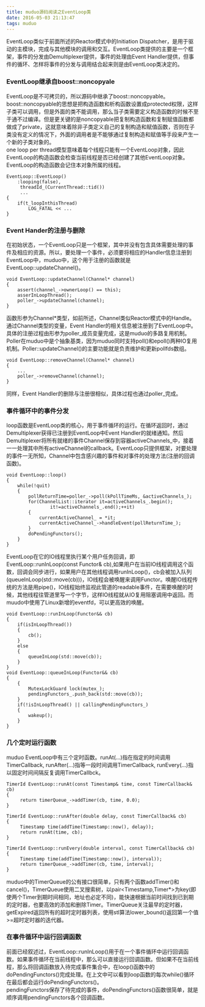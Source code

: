 ```yaml
---
title: muduo源码阅读之EventLoop类
date: 2016-05-03 21:13:47
tags: muduo
---
```

EventLoop类似于前面所述的Reactor模式中的Initiation Dispatcher，是用于驱动的主模块，完成与其他模块的调用和交互。EventLoop类提供的主要是一个框架，事件的分发由Demultiplexer提供，事件的处理由Event Handler提供，但事件的循环、怎样将事件的分发与调用结合起来则是由EventLoop类决定的。
<!--more-->  
### EventLoop继承自boost::noncopyale
EventLoop是不可拷贝的，所以源码中继承了boost::noncopyable。boost::noncopyable的思想是把构造函数和析构函数设置成protected权限，这样子类可以调用，但是外面的类不能调用，那么当子类需要定义构造函数的时候不至于通不过编译。但是更关键的是noncopyable把复制构造函数和复制赋值函数都做成了private，这就意味着除非子类定义自己的复制构造和赋值函数，否则在子类没有定义的情况下，外面的调用者是不能够通过复制构造和赋值等手段来产生一个新的子类对象的。   
one loop per thread模型意味着每个线程只能有一个EventLoop对象，因此EventLoop的构造函数会检查当前线程是否已经创建了其他EventLoop对象。EventLoop的构造函数会记住本对象所属的线程。

	EventLoop::EventLoop()	
		:looping(false),
		 threadId_(CurrentThread::tid())
		 ...
	{
		if(t_loopInthisThread)
			LOG_FATAL << ...
	}
		
### Event Hander的注册与删除     
在初始状态，一个EventLoop只是一个框架，其中并没有包含具体需要处理的事件及相应的资源。所以，要处理一个事件，必须要将相应的Handler信息注册到EventLoop中，muduo中，这个用于注册的函数就是EventLoop::updateChannel()。

    void EventLoop::updateChannel(Channel* channel)
	{
		assert(channel_->ownerLoop() == this);
		asserInLoopThread();
		poller_->updateChannel(channel);
	}
函数形参为Channel*类型，如前所述，Channel类似Reactor模式中的Handle。通过Channel类型的变量，Event Handler的相关信息被注册到了EventLoop中。具体的注册过程由形参为poller_成员变量完成，这是muduo的多路复用机制。Poller在muduo中是个抽象基类，因为muduo同时支持poll()和epoll()两种IO复用机制。Poller::updateChannel()的主要功能就是负责维护和更新pollfds数组。                                                                                                                                

    void EventLoop::removeChannel(Channel* channel)
	{
		...
		poller_->removeChannel(channel);
	}
同样，Event Handler的删除与注册很相似，具体过程也通过poller_完成。

### 事件循环中的事件分发
loop函数是EventLoop类的核心，用于事件循环的运行。在循环返回时，通过Demultiplexer获得已注册到EventLoop中Event Handler的就绪通知。然后Demultiplexer将所有就绪的事件Channel保存到容器activeChannels_中，接着一一处理其中所有activeChannel的callback。EventLoop只提供框架，对要处理的事件一无所知，Channel中包含感兴趣的事件和对事件的处理方法(注册的回调函数)。    


    void EventLoop::loop()
	{
		while(!quit)
		{
			pollReturnTime=poller_->poll(kPollTimeMs, &activeChannels_);
			for(ChannelList::iterator it=activeChannels_.begin();
					it!=activeChannels_.end();++it)
			{
				currentActiveChannel_ = *it;
				currentActiveChannel_->handleEvent(pollReturnTime_);
			}
			doPendingFunctors();
		}
	}

EventLoop在它的IO线程里执行某个用户任务回调，即EventLoop::runInLoop(const Functor& cb),如果用户在当前IO线程调用这个函数，回调会同步进行，如果用户在其他线程调用runInLoop()，cb会被加入队列(queueInLoop(std::move(cb)))，IO线程会被唤醒来调用Functor。唤醒IO线程传统的方法是用pipe()，IO线程始终监视此管道的readable事件，在需要唤醒的时候，其他线程往管道里写一个字节，这样IO线程就从IO复用阻塞调用中返回。而muudo中使用了Linux新增的eventfd，可以更高效的唤醒。

    void EventLoop::runInLoop(Functor&& cb)
	{
		if(isInLoopThread())
		{
			cb();
		}
		else
		{
			queueInLoop(std::move(cb));
		}
	}
    void EventLoop::queueInLoop(Functor&& cb)
	{
		{
			MutexLockGuard lock(mutex_);
			pendingFunctors_.push_back(std::move(cb));
		}
		if(!isInLoopThread() || callingPendingFunctors_)
		{
			wakeup();
		}
	}

### 几个定时运行函数
muduo EventLoop中有三个定时函数。runAt(...)指在指定的时间调用TimerCallback, runAfter(...)指等一段时间调用TimerCallback, runEvery(...)指以固定时间间隔反复调用TimerCallbck。

	TimerId EventLoop::runAt(const Timestamp& time, const TimerCallback& cb)
	{
 		 return timerQueue_->addTimer(cb, time, 0.0);
	}

	TimerId EventLoop::runAfter(double delay, const TimerCallback& cb)
	{
 	 	 Timestamp time(addTime(Timestamp::now(), delay));
  		 return runAt(time, cb);
	}

	TimerId EventLoop::runEvery(double interval, const TimerCallback& cb)
	{
  		 Timestamp time(addTime(Timestamp::now(), interval));
  		 return timerQueue_->addTimer(cb, time, interval);
	}
muduo中的TimerQueue的公有接口很简单，只有两个函数addTimer()和cancel()，TimerQueue使用二叉搜索树，以pair<Timestamp,Timer*>为key(即使两个Timer到期时间相同，地址也必定不同)，能快速根据当前时间找到已到期的定时器，也要高效的添加和删除Timer。TimerQueue关注最早的定时器，getExpired返回所有的超时定时器列表，使用stl算法lower_bound()返回第一个值>=超时定时器的迭代器。

### 在事件循环中运行回调函数
前面已经叙述过，EventLoop::runInLoop()用于在一个事件循环中运行回调函数。如果事件循环在当前线程中，那么可以直接运行回调函数。但如果不在当前线程，那么将回调函数放入待完成事件集合中，在loop()函数中的doPendingFunctors()完成处理。在上文中可以看到loop函数的每次while()循环在最后都会运行doPendingFunctors()。   
pendingFunctors保存了待完成的事件，doPendingFunctors()函数很简单，就是顺序调用pendingFunctors各个回调函数。